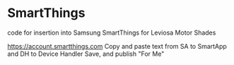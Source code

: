 # SmartThings
code for insertion into Samsung SmartThings for Leviosa Motor Shades

https://account.smartthings.com
Copy and paste text from SA to SmartApp and DH to Device Handler
Save, and publish "For Me"

